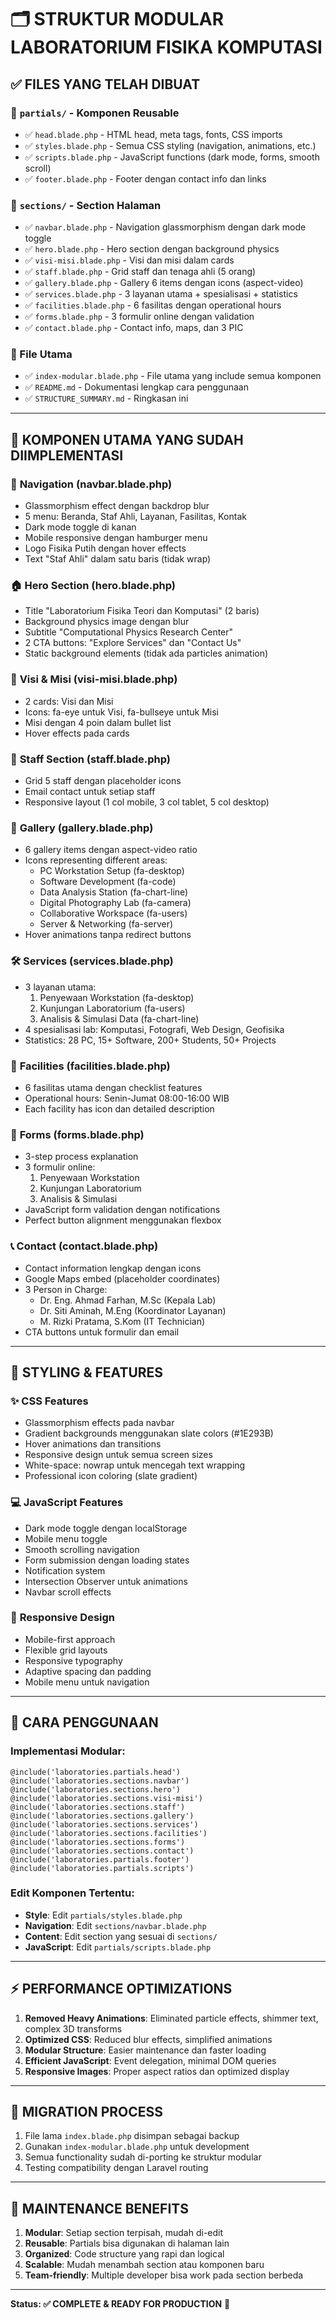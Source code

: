 # 🗂️ STRUKTUR MODULAR LABORATORIUM FISIKA KOMPUTASI

## ✅ FILES YANG TELAH DIBUAT

### 📁 `partials/` - Komponen Reusable
- ✅ `head.blade.php` - HTML head, meta tags, fonts, CSS imports
- ✅ `styles.blade.php` - Semua CSS styling (navigation, animations, etc.)
- ✅ `scripts.blade.php` - JavaScript functions (dark mode, forms, smooth scroll)
- ✅ `footer.blade.php` - Footer dengan contact info dan links

### 📁 `sections/` - Section Halaman
- ✅ `navbar.blade.php` - Navigation glassmorphism dengan dark mode toggle
- ✅ `hero.blade.php` - Hero section dengan background physics
- ✅ `visi-misi.blade.php` - Visi dan misi dalam cards
- ✅ `staff.blade.php` - Grid staff dan tenaga ahli (5 orang)
- ✅ `gallery.blade.php` - Gallery 6 items dengan icons (aspect-video)
- ✅ `services.blade.php` - 3 layanan utama + spesialisasi + statistics
- ✅ `facilities.blade.php` - 6 fasilitas dengan operational hours
- ✅ `forms.blade.php` - 3 formulir online dengan validation
- ✅ `contact.blade.php` - Contact info, maps, dan 3 PIC

### 📄 File Utama
- ✅ `index-modular.blade.php` - File utama yang include semua komponen
- ✅ `README.md` - Dokumentasi lengkap cara penggunaan
- ✅ `STRUCTURE_SUMMARY.md` - Ringkasan ini

---

## 🎯 KOMPONEN UTAMA YANG SUDAH DIIMPLEMENTASI

### 🔧 **Navigation (navbar.blade.php)**
- Glassmorphism effect dengan backdrop blur
- 5 menu: Beranda, Staf Ahli, Layanan, Fasilitas, Kontak
- Dark mode toggle di kanan
- Mobile responsive dengan hamburger menu
- Logo Fisika Putih dengan hover effects
- Text "Staf Ahli" dalam satu baris (tidak wrap)

### 🏠 **Hero Section (hero.blade.php)**
- Title "Laboratorium Fisika Teori dan Komputasi" (2 baris)
- Background physics image dengan blur
- Subtitle "Computational Physics Research Center"
- 2 CTA buttons: "Explore Services" dan "Contact Us"
- Static background elements (tidak ada particles animation)

### 🎯 **Visi & Misi (visi-misi.blade.php)**
- 2 cards: Visi dan Misi
- Icons: fa-eye untuk Visi, fa-bullseye untuk Misi
- Misi dengan 4 poin dalam bullet list
- Hover effects pada cards

### 👥 **Staff Section (staff.blade.php)**
- Grid 5 staff dengan placeholder icons
- Email contact untuk setiap staff
- Responsive layout (1 col mobile, 3 col tablet, 5 col desktop)

### 📸 **Gallery (gallery.blade.php)**
- 6 gallery items dengan aspect-video ratio
- Icons representing different areas:
  - PC Workstation Setup (fa-desktop)
  - Software Development (fa-code)
  - Data Analysis Station (fa-chart-line)
  - Digital Photography Lab (fa-camera)
  - Collaborative Workspace (fa-users)
  - Server & Networking (fa-server)
- Hover animations tanpa redirect buttons

### 🛠️ **Services (services.blade.php)**
- 3 layanan utama:
  1. Penyewaan Workstation (fa-desktop)
  2. Kunjungan Laboratorium (fa-users) 
  3. Analisis & Simulasi Data (fa-chart-line)
- 4 spesialisasi lab: Komputasi, Fotografi, Web Design, Geofisika
- Statistics: 28 PC, 15+ Software, 200+ Students, 50+ Projects

### 🏢 **Facilities (facilities.blade.php)**
- 6 fasilitas utama dengan checklist features
- Operational hours: Senin-Jumat 08:00-16:00 WIB
- Each facility has icon dan detailed description

### 📝 **Forms (forms.blade.php)**
- 3-step process explanation
- 3 formulir online:
  1. Penyewaan Workstation
  2. Kunjungan Laboratorium  
  3. Analisis & Simulasi
- JavaScript form validation dengan notifications
- Perfect button alignment menggunakan flexbox

### 📞 **Contact (contact.blade.php)**
- Contact information lengkap dengan icons
- Google Maps embed (placeholder coordinates)
- 3 Person in Charge:
  - Dr. Eng. Ahmad Farhan, M.Sc (Kepala Lab)
  - Dr. Siti Aminah, M.Eng (Koordinator Layanan)
  - M. Rizki Pratama, S.Kom (IT Technician)
- CTA buttons untuk formulir dan email

---

## 🎨 **STYLING & FEATURES**

### ✨ **CSS Features**
- Glassmorphism effects pada navbar
- Gradient backgrounds menggunakan slate colors (#1E293B)
- Hover animations dan transitions
- Responsive design untuk semua screen sizes
- White-space: nowrap untuk mencegah text wrapping
- Professional icon coloring (slate gradient)

### 💻 **JavaScript Features**
- Dark mode toggle dengan localStorage
- Mobile menu toggle
- Smooth scrolling navigation
- Form submission dengan loading states
- Notification system
- Intersection Observer untuk animations
- Navbar scroll effects

### 📱 **Responsive Design**
- Mobile-first approach
- Flexible grid layouts
- Responsive typography
- Adaptive spacing dan padding
- Mobile menu untuk navigation

---

## 🚀 **CARA PENGGUNAAN**

### Implementasi Modular:
```blade
@include('laboratories.partials.head')
@include('laboratories.sections.navbar')
@include('laboratories.sections.hero')
@include('laboratories.sections.visi-misi')
@include('laboratories.sections.staff')
@include('laboratories.sections.gallery')
@include('laboratories.sections.services')
@include('laboratories.sections.facilities')
@include('laboratories.sections.forms')
@include('laboratories.sections.contact')
@include('laboratories.partials.footer')
@include('laboratories.partials.scripts')
```

### Edit Komponen Tertentu:
- **Style**: Edit `partials/styles.blade.php`
- **Navigation**: Edit `sections/navbar.blade.php`
- **Content**: Edit section yang sesuai di `sections/`
- **JavaScript**: Edit `partials/scripts.blade.php`

---

## ⚡ **PERFORMANCE OPTIMIZATIONS**

1. **Removed Heavy Animations**: Eliminated particle effects, shimmer text, complex 3D transforms
2. **Optimized CSS**: Reduced blur effects, simplified animations
3. **Modular Structure**: Easier maintenance dan faster loading
4. **Efficient JavaScript**: Event delegation, minimal DOM queries
5. **Responsive Images**: Proper aspect ratios dan optimized display

---

## 🔄 **MIGRATION PROCESS**

1. File lama `index.blade.php` disimpan sebagai backup
2. Gunakan `index-modular.blade.php` untuk development
3. Semua functionality sudah di-porting ke struktur modular
4. Testing compatibility dengan Laravel routing

---

## 🤝 **MAINTENANCE BENEFITS**

1. **Modular**: Setiap section terpisah, mudah di-edit
2. **Reusable**: Partials bisa digunakan di halaman lain
3. **Organized**: Code structure yang rapi dan logical
4. **Scalable**: Mudah menambah section atau komponen baru
5. **Team-friendly**: Multiple developer bisa work pada section berbeda

---

**Status: ✅ COMPLETE & READY FOR PRODUCTION** 🚀 
